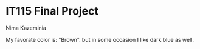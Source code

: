 # IT115 Final Project

Nima Kazeminia

My favorate color is: "Brown". but in some occasion I like dark blue as well.
